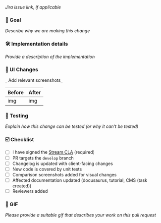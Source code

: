 _Jira issue link, if applicable_

### 🎯 Goal

_Describe why we are making this change_

### 🛠 Implementation details

_Provide a description of the implementation_

### 🎨 UI Changes

_ Add relevant screenshots_

| Before | After |
| --- | --- |
| img | img |

### 🧪 Testing

_Explain how this change can be tested (or why it can't be tested)_

### ☑️ Checklist

- [ ] I have signed the [Stream CLA](https://docs.google.com/forms/d/e/1FAIpQLScFKsKkAJI7mhCr7K9rEIOpqIDThrWxuvxnwUq2XkHyG154vQ/viewform) (required)
- [ ] PR targets the `develop` branch
- [ ] Changelog is updated with client-facing changes
- [ ] New code is covered by unit tests
- [ ] Comparison screenshots added for visual changes
- [ ] Affected documentation updated (docusaurus, tutorial, CMS (task created))
- [ ] Reviewers added

### 🎉 GIF

_Please provide a suitable gif that describes your work on this pull request_
